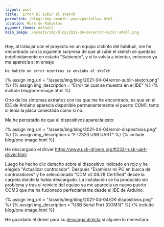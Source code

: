 ```yaml
---
layout: post
title:  Error al subir el sketch
permalink: /blog/:day-:month-:year/pantallas.html
location: Mora de Rubielos
pygment_theme: default
main_image: /assets/img/blog/2021-04-04/error-subir-small.png
---
```

Hoy, al trabajar con el proyecto en un equipo distinto del habitual, me he encontrado con la siguiente sorpresa de que al subir el sketch se quedaba indefinidamente en estado "Subiendo", y si lo volvía a intentar, entonces ya me aparecía al m ensaje 

```
Ha habido un error mientras se enviaba el skeTch
```

{% assign img_url = "/assets/img/blog/2021-04-04/error-subiir-sketch.png" %}
{% assign img_description = "Error tal cual se muestra en el IDE" %}
{% include blog/one-image.html %}

Otro de los síntomas extraños con los que me he encontrado, es que en el IDE de Arduino aparecía disponible permanentemente el puerto COM1, tanto si tenía la placa conectada como si no.

Me he percatado de que el dispositivos aparecía esto:

{% assign img_url = "/assets/img/blog/2021-04-04/error-dispositivos.png" %}
{% assign img_description = "FT232R USB UART" %}
{% include blog/one-image.html %}


He descargado el driver https://www.usb-drivers.org/ft232r-usb-uart-driver.html

Luego he hecho clic derecho sobre el dispositivo indicado en rojo y he elegido "Actualizar controlador". Después "Examinar mi PC en busca de controladores" y he seleccionado "CDM v2.08.28 Certified" desde la carpeta donde la había descargado. La instalación se ha producido sin problema y tras el reinicio del equipo ya me aparecía un nuevo puerto COM3 que me ha fucionado perfectamente desde el IDE de Arduino.

{% assign img_url = "/assets/img/blog/2021-04-04/OK-dispositivos.png" %}
{% assign img_description = "USB Serial Port (COM3)" %}
{% include blog/one-image.html %}

He guardado el driver para su [descarga directa](/assets/drivers/CDM-2.08.28-WHQL-Certified1.zip) si alguien lo necesitara.

